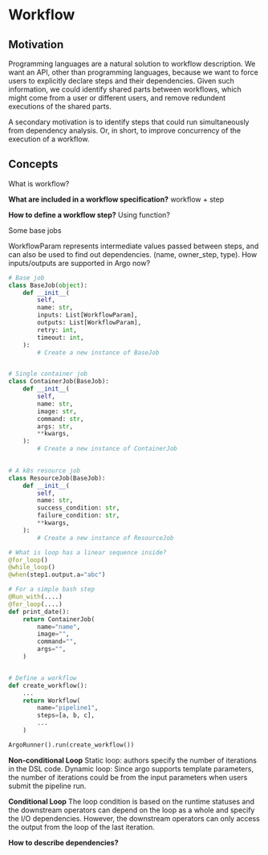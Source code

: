 # Workflow

## Motivation

Programming languages are a natural solution to workflow description. We want an API, other than programming languages, because we want to force users to explicitly declare steps and their dependencies. Given such information, we could identify shared parts between workflows, which might come from a user or different users, and remove redundent executions of the shared parts.

A secondary motivation is to identify steps that could run simultaneously from dependency analysis. Or, in short, to improve concurrency of the execution of a workflow.

## Concepts




What is workflow?

**What are included in a workflow specification?**
workflow + step

**How to define a workflow step?**
Using function?

Some base jobs

WorkflowParam represents intermediate values passed between steps, and can also be used to find out dependencies. (name, owner_step, type).
How inputs/outputs are supported in Argo now?

```python
# Base job
class BaseJob(object):
    def __init__(
        self,
        name: str,
        inputs: List[WorkflowParam],
        outputs: List[WorkflowParam],
        retry: int,
        timeout: int,
    ):
    	# Create a new instance of BaseJob


# Single container job
class ContainerJob(BaseJob):
    def __init__(
        self,
        name: str,
        image: str,
        command: str,
        args: str,
        **kwargs,
    ):
    	# Create a new instance of ContainerJob
        

# A k8s resource job
class ResourceJob(BaseJob):
    def __init__(
        self,
        name: str,
        success_condition: str,
        failure_condition: str,
        **kwargs,
    ):
        # Create a new instance of ResourceJob

```

```python
# What is loop has a linear sequence inside?
@for_loop()
@while_loop()
@when(step1.output.a="abc")

# For a simple bash step
@Run_with(....)
@for_loop(....)
def print_date():
    return ContainerJob(
        name="name",
        image="",
        command="",
        args="",
    )


# Define a workflow
def create_workflow():
    ...
    return Workflow(
        name="pipeline1",
        steps=[a, b, c],
        ...
    )

ArgoRunner().run(create_workflow())
```


**Non-conditional Loop**
	Static loop: authors specify the number of iterations in the DSL code.
	Dynamic loop: Since argo supports template parameters, the number of iterations could be from the input parameters when users submit the pipeline run.

**Conditional Loop**
The loop condition is based on the runtime statuses and the downstream operators can depend on the loop as a whole and specify the I/O dependencies. However, the downstream operators can only access the output from the loop of the last iteration. 


**How to describe dependencies?**
